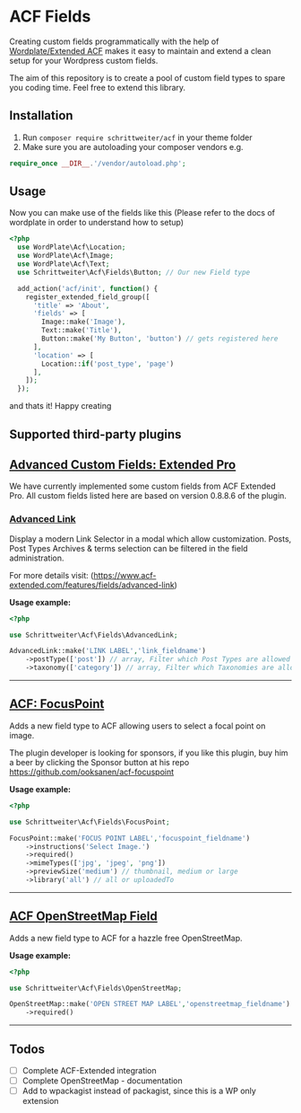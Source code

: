 # ACF Fields

Creating custom fields programmatically with the help of [Wordplate/Extended ACF](https://github.com/wordplate/extended-acf) makes it easy to maintain and extend a clean setup for your Wordpress custom fields.

The aim of this repository is to create a pool of custom field types to spare you coding time. Feel free to extend this library.

## Installation

1. Run `composer require schrittweiter/acf` in your theme folder
2. Make sure you are autoloading your composer vendors e.g.
```php
require_once __DIR__.'/vendor/autoload.php';
```

## Usage
Now you can make use of the fields like this (Please refer to the docs of wordplate in order to understand how to setup)
```php
<?php
  use WordPlate\Acf\Location;
  use WordPlate\Acf\Image;
  use WordPlate\Acf\Text;
  use Schrittweiter\Acf\Fields\Button; // Our new Field type

  add_action('acf/init', function() {
    register_extended_field_group([
      'title' => 'About',
      'fields' => [
        Image::make('Image'),
        Text::make('Title'),
        Button::make('My Button', 'button') // gets registered here
      ],
      'location' => [
        Location::if('post_type', 'page')
      ],
    ]);
  });
```

and thats it! Happy creating

## Supported third-party plugins


## [Advanced Custom Fields: Extended Pro](https://www.acf-extended.com/)

We have currently implemented some custom fields from ACF Extended Pro. All custom fields listed here are based on version 0.8.8.6 of the plugin.

### [Advanced Link](https://www.acf-extended.com/features/fields/advanced-link)


Display a modern Link Selector in a modal which allow customization. Posts, Post Types Archives & terms selection can be filtered in the field administration.

For more details visit: (https://www.acf-extended.com/features/fields/advanced-link)

**Usage example:**

```php
<?php

use Schrittweiter\Acf\Fields\AdvancedLink;

AdvancedLink::make('LINK LABEL','link_fieldname')
    ->postType(['post']) // array, Filter which Post Types are allowed
    ->taxonomy(['category']) // array, Filter which Taxonomies are allowed
```
___

## [ACF: FocusPoint](https://github.com/ooksanen/acf-focuspoint)

Adds a new field type to ACF allowing users to select a focal point on image.

The plugin developer is looking for sponsors, if you like this plugin, buy him a beer by clicking the Sponsor button at his repo https://github.com/ooksanen/acf-focuspoint

**Usage example:**

```php
<?php

use Schrittweiter\Acf\Fields\FocusPoint;

FocusPoint::make('FOCUS POINT LABEL','focuspoint_fieldname')
    ->instructions('Select Image.')
    ->required()
    ->mimeTypes(['jpg', 'jpeg', 'png'])
    ->previewSize('medium') // thumbnail, medium or large
    ->library('all') // all or uploadedTo
```
___

## [ACF OpenStreetMap Field](https://wordpress.org/plugins/acf-openstreetmap-field/)

Adds a new field type to ACF for a hazzle free OpenStreetMap.

**Usage example:**

```php
<?php

use Schrittweiter\Acf\Fields\OpenStreetMap;

OpenStreetMap::make('OPEN STREET MAP LABEL','openstreetmap_fieldname')
    ->required()

```
___

## Todos

- [ ] Complete ACF-Extended integration
- [ ] Complete OpenStreetMap - documentation
- [ ] Add to wpackagist instead of packagist, since this is a WP only extension
